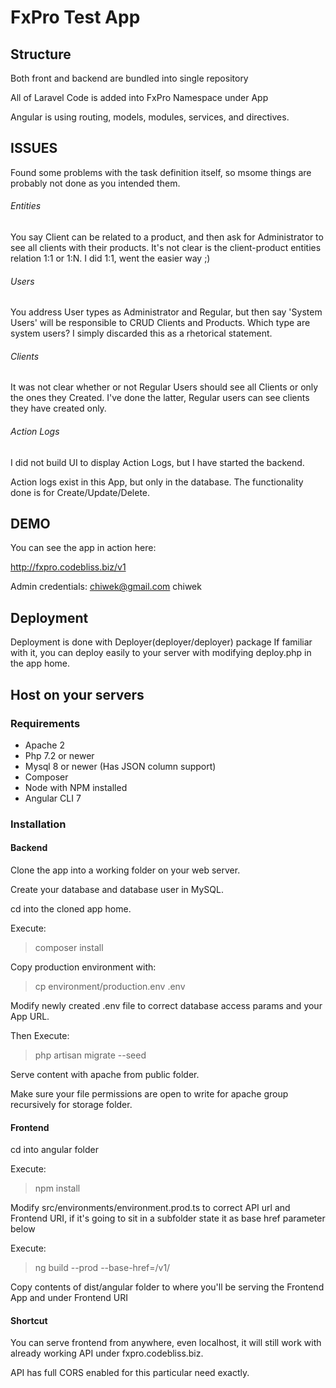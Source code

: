 
# FxPro Test App

## Structure

Both front and backend are bundled into single repository

All of Laravel Code is added into FxPro Namespace under App

Angular is using routing, models, modules, services, and directives.


## ISSUES

Found some problems with the task definition itself, so msome things are probably not done as you intended them.

###### Entities
You say Client can be related to a product, and then ask for Administrator to see all clients with their products. 
It's not clear is the client-product entities relation 1:1 or 1:N. I did 1:1, went the easier way ;)

###### Users
You address User types as Administrator and Regular, but then say 'System Users' will be responsible to CRUD Clients and Products.
Which type are system users? I simply discarded this as a rhetorical statement. 


###### Clients
It was not clear whether or not Regular Users should see all Clients or only the ones they Created.
I've done the latter, Regular users can see clients they have created only. 

###### Action Logs
I did not build UI to display Action Logs, but I have started the backend.

Action logs exist in this App, but only in the database. The functionality done is for Create/Update/Delete.

 
    
## DEMO

You can see the app in action here:

http://fxpro.codebliss.biz/v1 

Admin credentials:
chiwek@gmail.com
chiwek

## Deployment

Deployment is done with Deployer(deployer/deployer) package
If familiar with it, you can deploy easily to your server with modifying deploy.php in the app home.

## Host on your servers 
### Requirements

- Apache 2
- Php 7.2 or newer
- Mysql 8 or newer (Has JSON column support)
- Composer
- Node with NPM installed
- Angular CLI 7

### Installation

#### Backend
Clone the app into a working folder on your web server.

Create your database and database user in MySQL.
 
cd into the cloned app home. 

Execute:
> composer install

Copy production environment with:
> cp environment/production.env .env

Modify newly created .env file to correct database access params and your App URL.

Then Execute:
> php artisan migrate --seed

Serve content with apache from public folder.

Make sure your file permissions are open to write for apache group recursively for storage folder.

#### Frontend
cd into angular folder

Execute:
> npm install

Modify src/environments/environment.prod.ts to correct API url and Frontend URI, 
if it's going to sit in a subfolder state it as base href parameter below

Execute:
> ng build --prod --base-href=/v1/

Copy contents of dist/angular folder to where you'll be serving the Frontend App and under Frontend URI


#### Shortcut

You can serve frontend from anywhere, even localhost, it will still work with already working API under fxpro.codebliss.biz.

API has full CORS enabled for this particular need exactly. 







